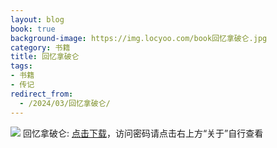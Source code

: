 ```yaml
---
layout: blog
book: true
background-image: https://img.locyoo.com/book回忆拿破仑.jpg
category: 书籍
title: 回忆拿破仑
tags:
- 书籍
- 传记
redirect_from:
  - /2024/03/回忆拿破仑/
---
```

![](https://img.locyoo.com/book回忆拿破仑.jpg)
回忆拿破仑: <a name = "ref1" href="https://url18.ctfile.com/f/50983618-1377654655-838c99?p=3619">点击下载</a>，访问密码请点击右上方“关于”自行查看